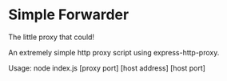 # Simple Forwarder

The little proxy that could!

An extremely simple http proxy script using express-http-proxy. 

Usage: node index.js [proxy port] [host address] [host port]


